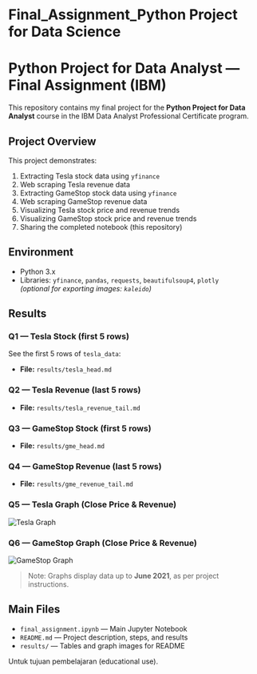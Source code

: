 # Final_Assignment_Python Project for Data Science

# Python Project for Data Analyst — Final Assignment (IBM)

This repository contains my final project for the **Python Project for Data Analyst** course in the IBM Data Analyst Professional Certificate program.

## Project Overview
This project demonstrates:
1. Extracting Tesla stock data using `yfinance`
2. Web scraping Tesla revenue data
3. Extracting GameStop stock data using `yfinance`
4. Web scraping GameStop revenue data
5. Visualizing Tesla stock price and revenue trends
6. Visualizing GameStop stock price and revenue trends
7. Sharing the completed notebook (this repository)

## Environment
- Python 3.x  
- Libraries: `yfinance`, `pandas`, `requests`, `beautifulsoup4`, `plotly`  
  *(optional for exporting images: `kaleido`)*

## Results

### Q1 — Tesla Stock (first 5 rows)
See the first 5 rows of `tesla_data`:
- **File:** `results/tesla_head.md`

### Q2 — Tesla Revenue (last 5 rows)
- **File:** `results/tesla_revenue_tail.md`

### Q3 — GameStop Stock (first 5 rows)
- **File:** `results/gme_head.md`

### Q4 — GameStop Revenue (last 5 rows)
- **File:** `results/gme_revenue_tail.md`

### Q5 — Tesla Graph (Close Price & Revenue)
![Tesla Graph](results/tesla_graph.png)

### Q6 — GameStop Graph (Close Price & Revenue)
![GameStop Graph](results/gme_graph.png)

> Note: Graphs display data up to **June 2021**, as per project instructions.

## Main Files
- `final_assignment.ipynb` — Main Jupyter Notebook
- `README.md` — Project description, steps, and results
- `results/` — Tables and graph images for README

Untuk tujuan pembelajaran (educational use).
